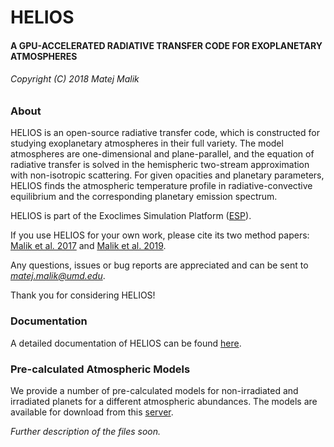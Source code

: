 # HELIOS #

#### A GPU-ACCELERATED RADIATIVE TRANSFER CODE FOR EXOPLANETARY ATMOSPHERES ####

###### Copyright (C) 2018 Matej Malik ######

### About ###

HELIOS is an open-source radiative transfer code, which is constructed for studying exoplanetary atmospheres in their full variety. The model atmospheres are one-dimensional and plane-parallel, and the equation of radiative transfer is solved in the hemispheric two-stream approximation with non-isotropic scattering. For given opacities and planetary parameters, HELIOS finds the atmospheric temperature profile in radiative-convective equilibrium and the corresponding planetary emission spectrum.

HELIOS is part of the Exoclimes Simulation Platform ([ESP](http://www.exoclime.org)).

If you use HELIOS for your own work, please cite its two method papers: [Malik et al. 2017](http://adsabs.harvard.edu/abs/2017AJ....153...56M) and [Malik et al. 2019](https://ui.adsabs.harvard.edu/abs/2019AJ....157..170M).

Any questions, issues or bug reports are appreciated and can be sent to *matej.malik@umd.edu*. 

Thank you for considering HELIOS!

### Documentation ###

A detailed documentation of HELIOS can be found [here](https://heliosexo.readthedocs.io/).

### Pre-calculated Atmospheric Models ###

We provide a number of pre-calculated models for non-irradiated and irradiated planets for a different atmospheric abundances. The models are available for download from this [server](https://chaldene.unibe.ch/data/helios/).

_Further description of the files soon._

